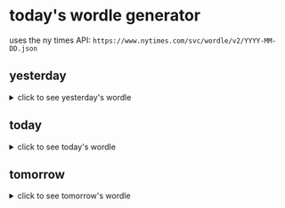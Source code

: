 # today's wordle generator

uses the ny times API: `https://www.nytimes.com/svc/wordle/v2/YYYY-MM-DD.json`

## yesterday

<details>
    <summary>click to see yesterday's wordle</summary>

    mural

</details>

## today

<details>
    <summary>click to see today's wordle</summary>

    aging

</details>

## tomorrow

<details>
    <summary>click to see tomorrow's wordle</summary>

    twirl

</details>
